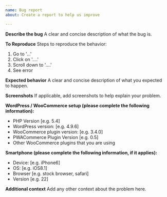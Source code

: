 ```yaml
---
name: Bug report
about: Create a report to help us improve

---
```


**Describe the bug**
A clear and concise description of what the bug is.

**To Reproduce**
Steps to reproduce the behavior:
1. Go to '...'
2. Click on '....'
3. Scroll down to '....'
4. See error

**Expected behavior**
A clear and concise description of what you expected to happen.

**Screenshots**
If applicable, add screenshots to help explain your problem.

**WordPress / WooCommerce setup (please complete the following information):**
 - PHP Version [e.g. 5.4]
 - WordPress version: [e.g. 4.9.6]
 - WooCommerce plugin version: [e.g. 3.4.0]
 - PWACommerce Plugin Version [e.g. 0.5]
 - Other WooCommerce plugins that you are using

**Smartphone (please complete the following information, if it applies):**
 - Device: [e.g. iPhone6]
 - OS: [e.g. iOS8.1]
 - Browser [e.g. stock browser, safari]
 - Version [e.g. 22]

**Additional context**
Add any other context about the problem here.
